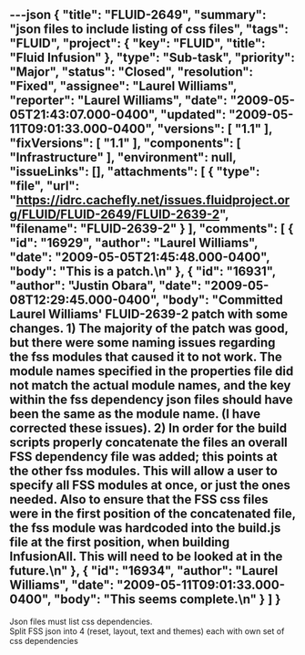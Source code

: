 ---json
{
  "title": "FLUID-2649",
  "summary": "json files to include listing of css files",
  "tags": "FLUID",
  "project": {
    "key": "FLUID",
    "title": "Fluid Infusion"
  },
  "type": "Sub-task",
  "priority": "Major",
  "status": "Closed",
  "resolution": "Fixed",
  "assignee": "Laurel Williams",
  "reporter": "Laurel Williams",
  "date": "2009-05-05T21:43:07.000-0400",
  "updated": "2009-05-11T09:01:33.000-0400",
  "versions": [
    "1.1"
  ],
  "fixVersions": [
    "1.1"
  ],
  "components": [
    "Infrastructure"
  ],
  "environment": null,
  "issueLinks": [],
  "attachments": [
    {
      "type": "file",
      "url": "https://idrc.cachefly.net/issues.fluidproject.org/FLUID/FLUID-2649/FLUID-2639-2",
      "filename": "FLUID-2639-2"
    }
  ],
  "comments": [
    {
      "id": "16929",
      "author": "Laurel Williams",
      "date": "2009-05-05T21:45:48.000-0400",
      "body": "This is a patch.\n"
    },
    {
      "id": "16931",
      "author": "Justin Obara",
      "date": "2009-05-08T12:29:45.000-0400",
      "body": "Committed Laurel Williams' FLUID-2639-2 patch with some changes. 1) The majority of the patch was good, but there were some naming issues regarding the fss modules that caused it to not work. The module names specified in the properties file did not match the actual module names, and the key within the fss dependency json files should have been the same as the module name. (I have corrected these issues). 2) In order for the build scripts properly concatenate the files an overall FSS dependency file was added; this points at the other fss modules. This will allow a user to specify all FSS modules at once, or just the ones needed. Also to ensure that the FSS css files were in the first position of the concatenated file, the fss module was hardcoded into the build.js file at the first position, when building InfusionAll. This will need to be looked at in the future.\n"
    },
    {
      "id": "16934",
      "author": "Laurel Williams",
      "date": "2009-05-11T09:01:33.000-0400",
      "body": "This seems complete.\n"
    }
  ]
}
---
Json files must list css dependencies.\
Split FSS json into 4 (reset, layout, text and themes) each with own set of css dependencies

        